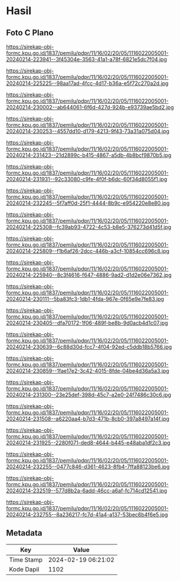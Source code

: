 # Hasil

## Foto C Plano

https://sirekap-obj-formc.kpu.go.id/1837/pemilu/pdpr/11/16/02/20/05/1116022005001-20240214-223941--3f45304e-3563-41a1-a78f-6821e5dc7f04.jpg

https://sirekap-obj-formc.kpu.go.id/1837/pemilu/pdpr/11/16/02/20/05/1116022005001-20240214-225225--98aa17ad-4fcc-4d17-b36a-e5f72c270a2d.jpg

https://sirekap-obj-formc.kpu.go.id/1837/pemilu/pdpr/11/16/02/20/05/1116022005001-20240214-230002--ab644061-6f6d-427d-924b-e93739ae5bd2.jpg

https://sirekap-obj-formc.kpu.go.id/1837/pemilu/pdpr/11/16/02/20/05/1116022005001-20240214-230253--4557dd10-d179-4213-9f43-73a31a075d04.jpg

https://sirekap-obj-formc.kpu.go.id/1837/pemilu/pdpr/11/16/02/20/05/1116022005001-20240214-231423--21d2899c-b415-4867-a5db-4b8bcf9870b5.jpg

https://sirekap-obj-formc.kpu.go.id/1837/pemilu/pdpr/11/16/02/20/05/1116022005001-20240214-231931--92c33080-c9fe-4f0f-b6dc-60f34d8055f1.jpg

https://sirekap-obj-formc.kpu.go.id/1837/pemilu/pdpr/11/16/02/20/05/1116022005001-20240214-232245--5f7aff0d-25f1-4444-8b9c-e954220e8e80.jpg

https://sirekap-obj-formc.kpu.go.id/1837/pemilu/pdpr/11/16/02/20/05/1116022005001-20240214-225308--fc39ab93-4722-4c53-b8e5-376273d41d5f.jpg

https://sirekap-obj-formc.kpu.go.id/1837/pemilu/pdpr/11/16/02/20/05/1116022005001-20240214-225809--f1b6af26-2dcc-446b-a3cf-10854cc696c8.jpg

https://sirekap-obj-formc.kpu.go.id/1837/pemilu/pdpr/11/16/02/20/05/1116022005001-20240214-225940--8c3f4616-f647-4886-9ad2-d1d2e06e7362.jpg

https://sirekap-obj-formc.kpu.go.id/1837/pemilu/pdpr/11/16/02/20/05/1116022005001-20240214-230111--5ba83fc3-1db1-4fda-967e-0f65e9e7fe83.jpg

https://sirekap-obj-formc.kpu.go.id/1837/pemilu/pdpr/11/16/02/20/05/1116022005001-20240214-230405--dfa70172-1f06-489f-be8b-9d0acb4d1c07.jpg

https://sirekap-obj-formc.kpu.go.id/1837/pemilu/pdpr/11/16/02/20/05/1116022005001-20240214-230639--6c88d30d-fcc7-4f04-92ed-c5ddb18b5766.jpg

https://sirekap-obj-formc.kpu.go.id/1837/pemilu/pdpr/11/16/02/20/05/1116022005001-20240214-230859--1fae17e2-3c42-4015-8fde-04be4d36a5a3.jpg

https://sirekap-obj-formc.kpu.go.id/1837/pemilu/pdpr/11/16/02/20/05/1116022005001-20240214-231300--23e25def-398d-45c7-a2e0-24f7486c30c6.jpg

https://sirekap-obj-formc.kpu.go.id/1837/pemilu/pdpr/11/16/02/20/05/1116022005001-20240214-231508--a6220aa4-b7d3-471b-8cb0-397a8497a14f.jpg

https://sirekap-obj-formc.kpu.go.id/1837/pemilu/pdpr/11/16/02/20/05/1116022005001-20240214-231925--2280f071-ded8-4644-b445-e48aba1df2c3.jpg

https://sirekap-obj-formc.kpu.go.id/1837/pemilu/pdpr/11/16/02/20/05/1116022005001-20240214-232255--0477c846-d361-4623-8fb4-7ffa88123be6.jpg

https://sirekap-obj-formc.kpu.go.id/1837/pemilu/pdpr/11/16/02/20/05/1116022005001-20240214-232519--577d8b2a-6add-46cc-a6af-fc714cd12541.jpg

https://sirekap-obj-formc.kpu.go.id/1837/pemilu/pdpr/11/16/02/20/05/1116022005001-20240214-232755--8a236217-fc7d-41a4-a137-53bec6b4f6e5.jpg


## Metadata

| Key        | Value               |
| ---------- | ------------------- |
| Time Stamp | 2024-02-19 06:21:02 |
| Kode Dapil | 1102                |




